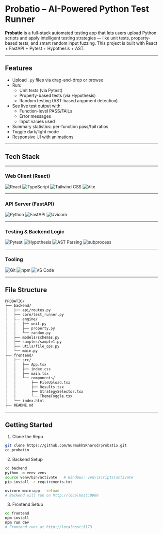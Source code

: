 # Probatio – AI-Powered Python Test Runner

**Probatio** is a full-stack automated testing app that lets users upload Python scripts and apply intelligent testing strategies — like unit tests, property-based tests, and smart random input fuzzing. This project is built with React + FastAPI + Pytest + Hypothesis + AST.

---

## Features

- Upload `.py` files via drag-and-drop or browse
- Run:
  - Unit tests (via Pytest)
  - Property-based tests (via Hypothesis)
  - Random testing (AST-based argument detection)
- See live test output with:
  - Function-level PASS/FAILs
  - Error messages
  - Input values used
- Summary statistics: per-function pass/fail ratios
- Toggle dark/light mode
- Responsive UI with animations

---

## Tech Stack

---

### Web Client (React)

![React](https://img.shields.io/badge/React-20232A?style=for-the-badge&logo=react&logoColor=61DAFB)
![TypeScript](https://img.shields.io/badge/TypeScript-3178C6?style=for-the-badge&logo=typescript&logoColor=white)
![Tailwind CSS](https://img.shields.io/badge/Tailwind%20CSS-06B6D4?style=for-the-badge&logo=tailwindcss&logoColor=white)
![Vite](https://img.shields.io/badge/Vite-646CFF?style=for-the-badge&logo=vite&logoColor=white)

---

### API Server (FastAPI)

![Python](https://img.shields.io/badge/Python-3776AB?style=for-the-badge&logo=python&logoColor=white)
![FastAPI](https://img.shields.io/badge/FastAPI-009688?style=for-the-badge&logo=fastapi&logoColor=white)
![Uvicorn](https://img.shields.io/badge/Uvicorn-121212?style=for-the-badge&logo=uvicorn&logoColor=white)

---

### Testing & Backend Logic

![Pytest](https://img.shields.io/badge/Pytest-3776AB?style=for-the-badge&logo=python&logoColor=white)
![Hypothesis](https://img.shields.io/badge/Hypothesis-E83E8C?style=for-the-badge&logo=python&logoColor=white)
![AST Parsing](https://img.shields.io/badge/AST-6C3483?style=for-the-badge&logo=python&logoColor=white)
![subprocess](https://img.shields.io/badge/Subprocess-1E88E5?style=for-the-badge&logo=gnubash&logoColor=white)

---

### Tooling

![Git](https://img.shields.io/badge/Git-F05032?style=for-the-badge&logo=git&logoColor=white)
![npm](https://img.shields.io/badge/npm-CB3837?style=for-the-badge&logo=npm&logoColor=white)
![VS Code](https://img.shields.io/badge/VS%20Code-007ACC?style=for-the-badge&logo=visualstudiocode&logoColor=white)

---


## File Structure

```bash
PROBATIO/
├── backend/
│   ├── api/routes.py
│   ├── core/test_runner.py
│   ├── engine/
│   │   ├── unit.py
│   │   ├── property.py
│   │   └── random.py
│   ├── models/schemas.py
│   ├── samples/sample1.py
│   ├── utils/file_ops.py
│   └── main.py
├── frontend/
│   ├── src/
│   │   ├── App.tsx
│   │   ├── index.css
│   │   ├── main.tsx
│   │   └── components/
│   │       ├── FileUpload.tsx
│   │       ├── Results.tsx
│   │       ├── StrategySelector.tsx
│   │       └── ThemeToggle.tsx
│   └── index.html
├── README.md
```

---

## Getting Started

1. Clone the Repo

```bash
git clone https://github.com/GurmukhSKharod/probatio.git
cd probatio
```

2. Backend Setup

```bash
cd backend
python -m venv venv
source venv/bin/activate   # Windows: venv\Scripts\activate
pip install -r requirements.txt

uvicorn main:app --reload
# Backend will run on http://localhost:8000
```

3. Frontend Setup

```bash
cd frontend
npm install
npm run dev
# Frontend runs at http://localhost:5173
```

